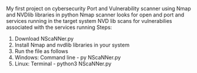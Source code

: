My first project on cybersecurity
Port and Vulnerability scanner using Nmap and NVDlib libraries in python
Nmap scanner looks for open and port and services running in the target system
NVD lib scans for vulnerabilies associated with the services running
Steps:
1. Download NScaNNer.py
2. Install Nmap and nvdlib libraries in your system
3. Run the file as follows
4. Windows: Command line - py NScaNNer.py
5. Linux: Terminal - python3 NScaNNer.py
